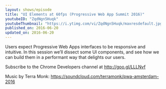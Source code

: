 ```yaml
---
layout: shows/episode
title: "UI Elements at 60fps (Progressive Web App Summit 2016)"
youtubeID: "ZqdNgn5Huqk"
youtubeThumbnail: "https://i.ytimg.com/vi/ZqdNgn5Huqk/maxresdefault.jpg"
published_on: 2016-06-20
updated_on: 2016-06-20
---
```


Users expect Progressive Web Apps interfaces to be responsive and intuitive. In this session we’ll dissect some UI components, and see how we can build them in a performant way that delights our users. 

Subscribe to the Chrome Developers channel at http://goo.gl/LLLNvf

Music by Terra Monk: https://soundcloud.com/terramonk/pwa-amsterdam-2016
